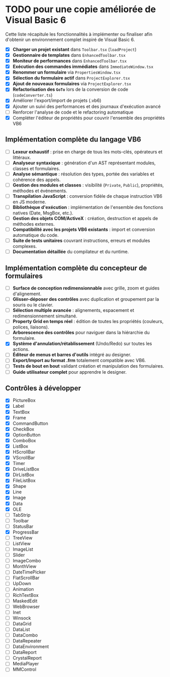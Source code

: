 # TODO pour une copie améliorée de Visual Basic 6

Cette liste récapitule les fonctionnalités à implémenter ou finaliser afin d'obtenir un environnement complet inspiré de Visual Basic 6.

- [x] **Charger un projet existant** dans `Toolbar.tsx` (`loadProject`)
- [x] **Gestionnaire de templates** dans `EnhancedToolbar.tsx`
- [x] **Moniteur de performances** dans `EnhancedToolbar.tsx`
- [x] **Exécution des commandes immédiates** dans `ImmediateWindow.tsx`
- [x] **Renommer un formulaire** via `PropertiesWindow.tsx`
- [x] **Sélection du formulaire actif** dans `ProjectExplorer.tsx`
- [x] **Ajout de nouveaux formulaires** via `ProjectExplorer.tsx`
- [x] **Refactorisation des `GoTo`** lors de la conversion de code (`codeConverter.ts`)
- [x] Améliorer l'export/import de projets (.vb6)
- [x] Ajouter un suivi des performances et des journaux d'exécution avancé
- [ ] Renforcer l'analyse de code et le refactoring automatique
- [x] Compléter l'éditeur de propriétés pour couvrir l'ensemble des propriétés VB6

## Implémentation complète du langage VB6

- [ ] **Lexeur exhaustif** : prise en charge de tous les mots-clés, opérateurs et littéraux.
- [ ] **Analyseur syntaxique** : génération d'un AST représentant modules, classes et formulaires.
- [ ] **Analyse sémantique** : résolution des types, portée des variables et cohérence des appels.
- [ ] **Gestion des modules et classes** : visibilité (`Private`, `Public`), propriétés, méthodes et événements.
- [ ] **Transpilation JavaScript** : conversion fidèle de chaque instruction VB6 en JS moderne.
- [ ] **Bibliothèque d'exécution** : implémentation de l'ensemble des fonctions natives (Date, MsgBox, etc.).
- [ ] **Gestion des objets COM/ActiveX** : création, destruction et appels de méthodes externes.
- [ ] **Compatibilité avec les projets VB6 existants** : import et conversion automatique du code.
- [ ] **Suite de tests unitaires** couvrant instructions, erreurs et modules complexes.
- [ ] **Documentation détaillée** du compilateur et du runtime.

## Implémentation complète du concepteur de formulaires

- [ ] **Surface de conception redimensionnable** avec grille, zoom et guides d'alignement.
- [ ] **Glisser-déposer des contrôles** avec duplication et groupement par la souris ou le clavier.
- [ ] **Sélection multiple avancée** : alignements, espacement et redimensionnement simultané.
- [ ] **Property Grid en temps réel** : édition de toutes les propriétés (couleurs, polices, liaisons).
- [ ] **Arborescence des contrôles** pour naviguer dans la hiérarchie du formulaire.
- [x] **Système d'annulation/rétablissement** (Undo/Redo) sur toutes les actions.
- [ ] **Éditeur de menus et barres d'outils** intégré au designer.
- [ ] **Export/Import au format .frm** totalement compatible avec VB6.
- [ ] **Tests de bout en bout** validant création et manipulation des formulaires.
- [ ] **Guide utilisateur complet** pour apprendre le designer.

## Contrôles à développer

- [x] PictureBox
- [x] Label
- [x] TextBox
- [x] Frame
- [x] CommandButton
- [x] CheckBox
- [x] OptionButton
- [x] ComboBox
- [x] ListBox
- [x] HScrollBar
- [x] VScrollBar
- [x] Timer
- [x] DriveListBox
- [x] DirListBox
- [x] FileListBox
- [x] Shape
- [x] Line
- [x] Image
- [x] Data
- [x] OLE
- [ ] TabStrip
- [ ] Toolbar
- [ ] StatusBar
- [x] ProgressBar
- [ ] TreeView
- [ ] ListView
- [ ] ImageList
- [ ] Slider
- [ ] ImageCombo
- [ ] MonthView
- [ ] DateTimePicker
- [ ] FlatScrollBar
- [ ] UpDown
- [ ] Animation
- [ ] RichTextBox
- [ ] MaskedEdit
- [ ] WebBrowser
- [ ] Inet
- [ ] Winsock
- [ ] DataGrid
- [ ] DataList
- [ ] DataCombo
- [ ] DataRepeater
- [ ] DataEnvironment
- [ ] DataReport
- [ ] CrystalReport
- [ ] MediaPlayer
- [ ] MMControl
